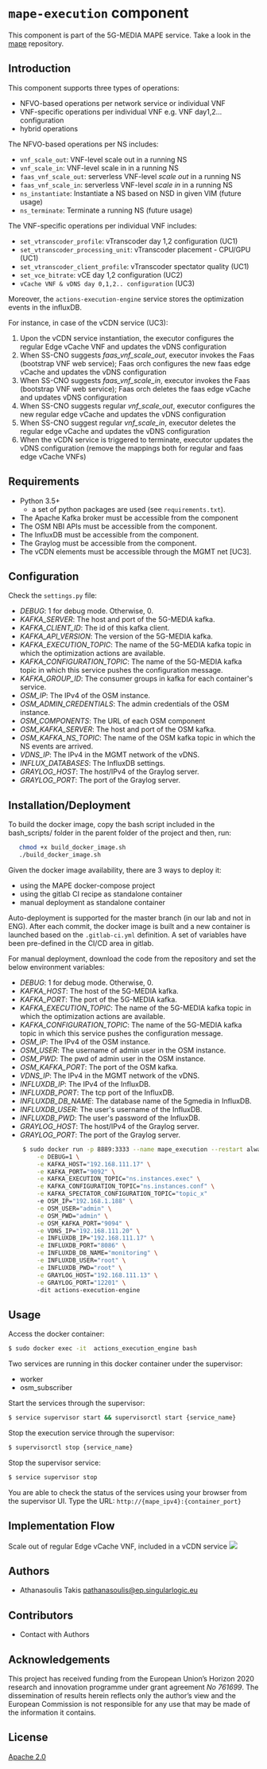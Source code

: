 # `mape-execution` component

This component is part of the 5G-MEDIA MAPE service. Take a look in the [mape](https://github.com/5g-media/mape) repository.

## Introduction
This component supports three types of operations:
- NFVO-based operations per network service or individual VNF
- VNF-specific operations per individual VNF e.g. VNF day1,2... configuration
- hybrid operations

The NFVO-based operations per NS includes:
- `vnf_scale_out`: VNF-level scale out in a running NS
- `vnf_scale_in`: VNF-level scale in in a running NS   
- `faas_vnf_scale_out`: serverless VNF-level *scale out* in a running NS
- `faas_vnf_scale_in`: serverless VNF-level *scale in* in a running NS
- `ns_instantiate`: Instantiate a NS based on NSD in given VIM (future usage)
- `ns_terminate`: Terminate a running NS (future usage)

The VNF-specific operations per individual VNF includes:
- `set_vtranscoder_profile`: vTranscoder day 1,2 configuration (UC1)
- `set_vtranscoder_processing_unit`: vTranscoder placement - CPU/GPU (UC1)
- `set_vtranscoder_client_profile`: vTranscoder spectator quality (UC1)
- `set_vce_bitrate`: vCE day 1,2 configuration (UC2)
- `vCache VNF & vDNS day 0,1,2.. configuration` (UC3)

Moreover, the `actions-execution-engine` service  stores the optimization events in the influxDB.

For instance, in case of the vCDN service (UC3):
1. Upon the vCDN service instantiation, the executor configures the regular Edge vCache VNF and updates the vDNS configuration
2. When SS-CNO suggests *faas_vnf_scale_out*, executor invokes the Faas (bootstrap VNF web service); Faas orch configures the new faas edge vCache and updates the vDNS configuration
3. When SS-CNO suggests *faas_vnf_scale_in*, executor invokes the Faas (bootstrap VNF web service); Faas orch deletes the faas edge vCache and updates vDNS configuration
4. When SS-CNO suggests regular *vnf_scale_out*, executor configures the new regular edge vCache and updates the vDNS configuration
5. When SS-CNO suggest regular *vnf_scale_in*, executor deletes the regular edge vCache and updates the vDNS configuration
6. When the vCDN service is triggered to terminate, executor updates the vDNS configuration (remove the mappings both for regular and faas edge vCache VNFs)


## Requirements
- Python 3.5+ 
  + a set of python packages are used (see `requirements.txt`).
- The Apache Kafka broker must be accessible from the component
- The OSM NBI APIs must be accessible from the component.
- The InfluxDB must be accessible from the component.
- The Graylog must be accessible from the component.
- The vCDN elements must be accessible through the MGMT net [UC3].

## Configuration
Check the `settings.py` file:
- *DEBUG*: 1 for debug mode. Otherwise, 0.
- *KAFKA_SERVER*: The host and port of the 5G-MEDIA kafka.
- *KAFKA_CLIENT_ID*: The id of this kafka client.
- *KAFKA_API_VERSION*: The version of the 5G-MEDIA kafka.
- *KAFKA_EXECUTION_TOPIC*: The name of the 5G-MEDIA kafka topic in which the optimization actions are available.
- *KAFKA_CONFIGURATION_TOPIC*: The name of the 5G-MEDIA kafka topic in which this service pushes the configuration message.
- *KAFKA_GROUP_ID*: The consumer groups in kafka for each container's service.
- *OSM_IP*: The IPv4 of the OSM instance.
- *OSM_ADMIN_CREDENTIALS*: The admin credentials of the OSM instance.
- *OSM_COMPONENTS*: The URL of each OSM component
- *OSM_KAFKA_SERVER*: The host and port of the OSM kafka.
- *OSM_KAFKA_NS_TOPIC*: The name of the OSM kafka topic in which the NS events are arrived.
- *VDNS_IP*: The IPv4 in the MGMT network of the vDNS.
- *INFLUX_DATABASES*: The InfluxDB settings.
- *GRAYLOG_HOST*: The host/IPv4 of the Graylog server.
- *GRAYLOG_PORT*: The port of the Graylog server.


## Installation/Deployment

To build the docker image, copy the bash script included in the bash_scripts/ folder in 
the parent folder of the project and then, run:
```bash
   chmod +x build_docker_image.sh
   ./build_docker_image.sh
```

Given the docker image availability, there are 3 ways to deploy it:
 - using the MAPE docker-compose project
 - using the gitlab CI recipe  as standalone container
 - manual deployment as standalone container

Auto-deployment is supported for the master branch (in our lab and not in ENG). 
After each commit, the docker image is built and a new container is launched based on the `.gitlab-ci.yml` definition. 
A set of variables have been pre-defined in the CI/CD area in gitlab.

For manual deployment, download the code from the repository and set the below environment variables:
- *DEBUG*: 1 for debug mode. Otherwise, 0.
- *KAFKA_HOST*: The host of the 5G-MEDIA kafka.
- *KAFKA_PORT*: The port of the 5G-MEDIA kafka.
- *KAFKA_EXECUTION_TOPIC*: The name of the 5G-MEDIA kafka topic in which the optimization actions are available.
- *KAFKA_CONFIGURATION_TOPIC*: The name of the 5G-MEDIA kafka topic in which this service pushes the configuration message.
- *OSM_IP*: The IPv4 of the OSM instance.
- *OSM_USER*: The username of admin user in the OSM instance.
- *OSM_PWD*: The pwd of admin user in the OSM instance.
- *OSM_KAFKA_PORT*: The port of the OSM kafka.
- *VDNS_IP*: The IPv4 in the MGMT network of the vDNS.
- *INFLUXDB_IP*: The IPv4 of the InfluxDB. 
- *INFLUXDB_PORT*: The tcp port of the InfluxDB. 
- *INFLUXDB_DB_NAME*: The database name of the 5gmedia in InfluxDB.
- *INFLUXDB_USER*: The user's username of the InfluxDB. 
- *INFLUXDB_PWD*: The user's password of the InfluxDB. 
- *GRAYLOG_HOST*: The host/IPv4 of the Graylog server.
- *GRAYLOG_PORT*: The port of the Graylog server.

```bash
    $ sudo docker run -p 8889:3333 --name mape_execution --restart always \
        -e DEBUG=1 \
        -e KAFKA_HOST="192.168.111.17" \
        -e KAFKA_PORT="9092" \
        -e KAFKA_EXECUTION_TOPIC="ns.instances.exec" \
        -e KAFKA_CONFIGURATION_TOPIC="ns.instances.conf" \
        -e KAFKA_SPECTATOR_CONFIGURATION_TOPIC="topic_x"
        -e OSM_IP="192.168.1.188" \
        -e OSM_USER="admin" \
        -e OSM_PWD="admin" \
        -e OSM_KAFKA_PORT="9094" \
        -e VDNS_IP="192.168.111.20" \
        -e INFLUXDB_IP="192.168.111.17" \
        -e INFLUXDB_PORT="8086" \
        -e INFLUXDB_DB_NAME="monitoring" \
        -e INFLUXDB_USER="root" \
        -e INFLUXDB_PWD="root" \
        -e GRAYLOG_HOST="192.168.111.13" \
        -e GRAYLOG_PORT="12201" \        
        -dit actions-execution-engine
```

## Usage

Access the docker container:
```bash
$ sudo docker exec -it  actions_execution_engine bash
```

Two services are running in this docker container under the supervisor:
- worker
- osm_subscriber

Start the services through the supervisor:
```bash
$ service supervisor start && supervisorctl start {service_name}
```

Stop the execution service through the supervisor:
```bash
$ supervisorctl stop {service_name}
```

Stop the supervisor service:
```bash
$ service supervisor stop 
```

You are able to check the status of the services using your browser from the supervisor UI.
Type the URL: `http://{mape_ipv4}:{container_port}`


## Implementation Flow

Scale out of regular Edge vCache VNF, included in a vCDN service
![](figures/UC3-optimization.png)


## Authors
- Athanasoulis Takis <pathanasoulis@ep.singularlogic.eu>

## Contributors
 - Contact with Authors
 
## Acknowledgements
This project has received funding from the European Union’s Horizon 2020 research and innovation 
programme under grant agreement *No 761699*. The dissemination of results herein reflects only 
the author’s view and the European Commission is not responsible for any use that may be made 
of the information it contains.

## License
[Apache 2.0](LICENSE.md)



